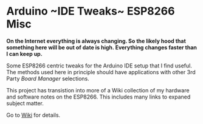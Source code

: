 # Arduino ~IDE Tweaks~ ESP8266 Misc
**On the Internet everything is always changing. So the likely hood that something here will be out of date is high.
Everything changes faster than I can keep up.**

Some ESP8266 centric tweaks for the Arduino IDE setup that I find useful. The methods used here in principle should have applications with other 3rd Party *Board Manager* selections.

This project has transistion into more of a Wiki collection of my hardware and software notes on the ESP8266.
This includes many links to expaned subject matter.

Go to [Wiki](https://github.com/mhightower83/Arduino-ESP8266-misc/wiki) for details.
